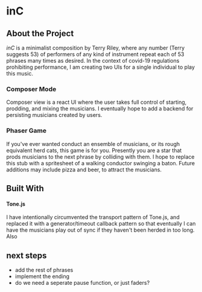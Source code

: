 # inC 

## About the Project
*inC* is a minimalist composition by Terry Riley, where any number (Terry suggests 53) of performers of any kind of instrument repeat each of 53 phrases many times as desired. In the context of covid-19 regulations prohibiting performance, I am creating two UIs for a single individual to play this music.

### Composer Mode
Composer view is a react UI where the user takes full control of starting, prodding, and mixing the musicians. I eventually hope to add a backend for persisting musicians created by users.

### Phaser Game
If you've ever wanted conduct an ensemble of musicians, or its rough equivalent herd cats, this game is for you. Presently you are a star that prods musicians to the next phrase by colliding with them. I hope to replace this stub with a spritesheet of a walking conductor swinging a baton. Future additions may include pizza and beer, to attract the musicians.

## Built With
#### Tone.js
I have intentionally circumvented the transport pattern of Tone.js, and replaced it with a generator/timeout callback pattern so that eventually I can have the musicians play out of sync if they haven't been herded in too long. Also

## next steps
* add the rest of phrases
* implement the ending
* do we need a seperate pause function, or just faders?